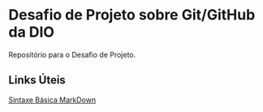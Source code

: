 # Desafio de Projeto sobre Git/GitHub da DIO
Repositório para o Desafio de Projeto.

## Links Úteis
[Sintaxe Básica MarkDown](https://www.markdownguide.org/basic-syntax/)
